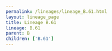 ```yaml
---
permalink: /lineages/lineage_B.61.html
layout: lineage_page
title: Lineage B.61
lineage: B.61
parent: B
children: ['B.61']
---
```

